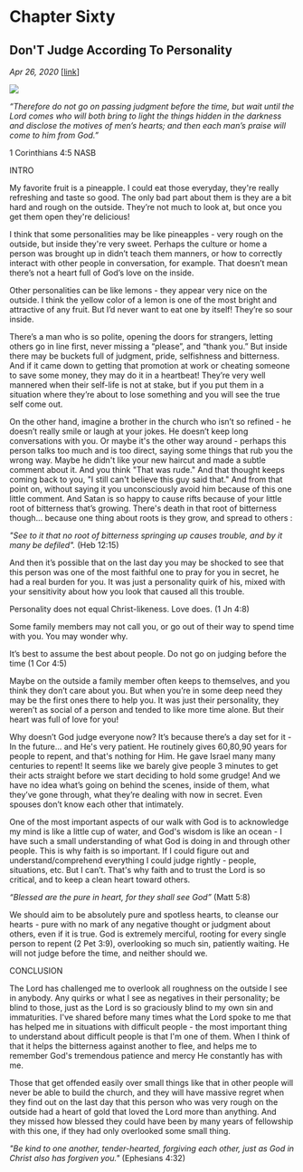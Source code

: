 # Chapter Sixty
## Don'T Judge According To Personality
*Apr 26, 2020*
[[link](https://nccf.church/Blog.aspx?BlogID=170)] 

![](images/170.jpg)

*“Therefore do not go on passing judgment before the time, but wait until the Lord comes who will both bring to light the things hidden in the darkness and disclose the motives of men’s hearts; and then each man’s praise will come to him from God.”*

‭‭1 Corinthians‬ ‭4:5‬ ‭NASB‬‬

INTRO

My favorite fruit is a pineapple. I could eat those everyday, they're really refreshing and taste so good. The only bad part about them is they are a bit hard and rough on the outside. They’re not much to look at, but once you get them open they're delicious!

I think that some personalities may be like pineapples - very rough on the outside, but inside they're very sweet. Perhaps the culture or home a person was brought up in didn’t teach them manners, or how to correctly interact with other people in conversation, for example. That doesn’t mean there’s not a heart full of God’s love on the inside.

Other personalities can be like lemons - they appear very nice on the outside. I think the yellow color of a lemon is one of the most bright and attractive of any fruit. But I’d never want to eat one by itself! They’re so sour inside.

There’s a man who is so polite, opening the doors for strangers, letting others go in line first, never missing a “please”, and “thank you.” But inside there may be buckets full of judgment, pride, selfishness and bitterness. And if it came down to getting that promotion at work or cheating someone to save some money, they may do it in a heartbeat! They’re very well mannered when their self-life is not at stake, but if you put them in a situation where they’re about to lose something and you will see the true self come out.

On the other hand, imagine a brother in the church who isn’t so refined - he doesn’t really smile or laugh at your jokes. He doesn’t keep long conversations with you. Or maybe it's the other way around - perhaps this person talks too much and is too direct, saying some things that rub you the wrong way. Maybe he didn't like your new haircut and made a subtle comment about it. And you think "That was rude." And that thought keeps coming back to you, "I still can't believe this guy said that." And from that point on, without saying it you unconsciously avoid him because of this one little comment. And Satan is so happy to cause rifts because of your little root of bitterness that’s growing. There's death in that root of bitterness though... because one thing about roots is they grow, and spread to others :

*"See to it that no root of bitterness springing up causes trouble, and by it many be defiled".* (Heb 12:15)

And then it’s possible that on the last day you may be shocked to see that this person was one of the most faithful one to pray for you in secret, he had a real burden for you. It was just a personality quirk of his, mixed with your sensitivity about how you look that caused all this trouble.

Personality does not equal Christ-likeness. Love does. (1 Jn 4:8)

Some family members may not call you, or go out of their way to spend time with you. You may wonder why.

It’s best to assume the best about people. Do not go on judging before the time (1 Cor 4:5)

Maybe on the outside a family member often keeps to themselves, and you think they don’t care about you. But when you’re in some deep need they may be the first ones there to help you. It was just their personality, they weren’t as social of a person and tended to like more time alone. But their heart was full of love for you!

Why doesn’t God judge everyone now? It’s because there’s a day set for it - In the future... and He's very patient. He routinely gives 60,80,90 years for people to repent, and that's nothing for Him. He gave Israel many many centuries to repent! It seems like we barely give people 3 minutes to get their acts straight before we start deciding to hold some grudge! And we have no idea what’s going on behind the scenes, inside of them, what they’ve gone through, what they’re dealing with now in secret. Even spouses don’t know each other that intimately.

One of the most important aspects of our walk with God is to acknowledge my mind is like a little cup of water, and God's wisdom is like an ocean - I have such a small understanding of what God is doing in and through other people. This is why faith is so important. If I could figure out and understand/comprehend everything I could judge rightly - people, situations, etc. But I can’t. That's why faith and to trust the Lord is so critical, and to keep a clean heart toward others.

*“Blessed are the pure in heart, for they shall see God”* (Matt 5:8)

We should aim to be absolutely pure and spotless hearts, to cleanse our hearts - pure with no mark of any negative thought or judgment about others, even if it is true. God is extremely merciful, rooting for every single person to repent (2 Pet 3:9), overlooking so much sin, patiently waiting. He will not judge before the time, and neither should we.

CONCLUSION

The Lord has challenged me to overlook all roughness on the outside I see in anybody. Any quirks or what I see as negatives in their personality; be blind to those, just as the Lord is so graciously blind to my own sin and immaturities. I've shared before many times what the Lord spoke to me that has helped me in situations with difficult people - the most important thing to understand about difficult people is that I'm one of them. When I think of that it helps the bitterness against another to flee, and helps me to remember God's tremendous patience and mercy He constantly has with me.

Those that get offended easily over small things like that in other people will never be able to build the church, and they will have massive regret when they find out on the last day that this person who was very rough on the outside had a heart of gold that loved the Lord more than anything. And they missed how blessed they could have been by many years of fellowship with this one, if they had only overlooked some small thing.

*"Be kind to one another, tender-hearted, forgiving each other, just as God in Christ also has forgiven you."* (Ephesians 4:32)
